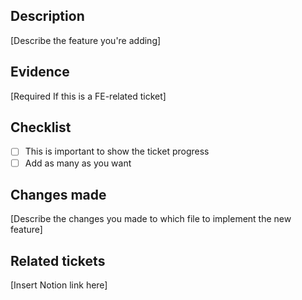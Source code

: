## Description
[Describe the feature you're adding]

## Evidence 
[Required If this is a FE-related ticket]

## Checklist
- [ ] This is important to show the ticket progress
- [ ] Add as many as you want

## Changes made
[Describe the changes you made to which file to implement the new feature]

## Related tickets
[Insert Notion link here]
